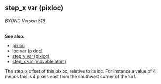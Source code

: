 ## step_x var (pixloc) 
###### BYOND Version 516
**See also:**
*   [pixloc](/ref/pixloc.md) 
*   [loc var (pixloc)](/ref/pixloc/var/loc.md) 
*   [step_y var (pixloc)](/ref/pixloc/var/step_y.md) 
*   [step_x var (movable atom)](/ref/atom/movable/var/step_x.md) 

The step_x offset of this pixloc, relative to its loc. For
instance a value of 4 means this is 4 pixels east from the southwest
corner of the turf.